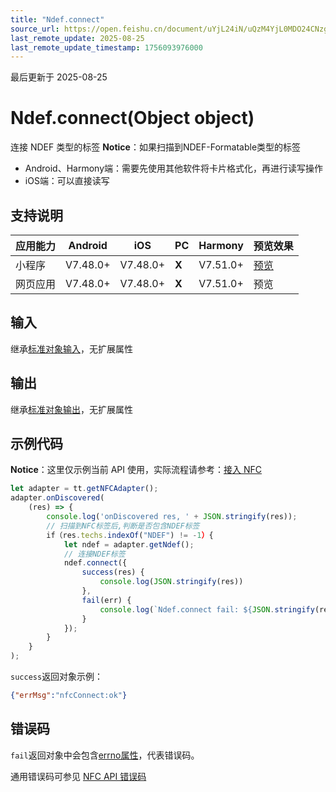 ```yaml
---
title: "Ndef.connect"
source_url: https://open.feishu.cn/document/uYjL24iN/uQzM4YjL0MDO24CNzgjN/ndef/ndef_connect
last_remote_update: 2025-08-25
last_remote_update_timestamp: 1756093976000
---
```

最后更新于 2025-08-25

# Ndef.connect(Object object)

连接 NDEF 类型的标签
**Notice**：如果扫描到NDEF-Formatable类型的标签
  - Android、Harmony端：需要先使用其他软件将卡片格式化，再进行读写操作
  - iOS端：可以直接读写

## 支持说明

应用能力 | Android | iOS | PC | Harmony | 预览效果
--- | --- | --- | --- | --- | ---
小程序 | V7.48.0+ | V7.48.0+ | **X** | V7.51.0+ | [预览](https://applink.feishu.cn/client/mini_program/open?appId=cli_9dff7f6ae02ad104&path=%2Fpage%2FAPI%2Fpages%2Fnfc%2Fnfc)
网页应用 | V7.48.0+ | V7.48.0+ | **X** | V7.51.0+ | 预览

## 输入
继承[标准对象输入](https://open.feishu.cn/document/uYjL24iN/ukzNy4SO3IjL5cjM)，无扩展属性

## 输出
继承[标准对象输出](https://open.feishu.cn/document/uYjL24iN/ukzNy4SO3IjL5cjM#8c92acb8)，无扩展属性

## 示例代码
**Notice**：这里仅示例当前 API 使用，实际流程请参考：[接入 NFC](https://open.feishu.cn/document/uYjL24iN/ugTN4YjL4UDO24CO1gjN)

```js
let adapter = tt.getNFCAdapter();
adapter.onDiscovered(
    (res) => {
        console.log('onDiscovered res, ' + JSON.stringify(res));
        // 扫描到NFC标签后,判断是否包含NDEF标签
        if（res.techs.indexOf("NDEF") != -1）{
            let ndef = adapter.getNdef();
            // 连接NDEF标签
            ndef.connect({
                success(res) {
                    console.log(JSON.stringify(res))
                },
                fail(err) {
                    console.log(`Ndef.connect fail: ${JSON.stringify(res)}`)
                }
            });   
        }   
    }
);
```
`success`返回对象示例：
```json
{"errMsg":"nfcConnect:ok"}
```

## 错误码
`fail`返回对象中会包含[errno属性](https://open.feishu.cn/document/uYjL24iN/uAjMuAjMuAjM/errno)，代表错误码。

通用错误码可参见 [NFC API 错误码](https://open.feishu.cn/document/uYjL24iN/uQzM4YjL0MDO24CNzgjN/nfc-error-codes)
